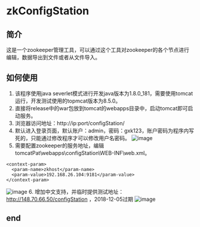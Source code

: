 # zkConfigStation
## 简介
这是一个zookeeper管理工具，可以通过这个工具对zookeeper的各个节点进行编辑，数据导出到文件或者从文件导入。

## 如何使用
1. 该程序使用java severlet模式进行开发java版本为1.8.0_181，需要使用tomcat运行，开发测试使用的topmcat版本为8.5.0。
2. 直接将release中的war包放到tomcat的webapps目录中，启动tomcat即可启动服务。
3. 浏览器访问地址：http://ip:port/configStation/
4. 默认进入登录页面，默认账户：admin，密码：gxk123，账户密码为程序内写死的，只能通过修改程序才可以修改用户名密码。
![image](https://github.com/DarkGodOne/zkConfigStation/login.png)
5. 需要配置zookeeper的服务地址，编辑tomcatPat\webapps\configStation\WEB-INF\web.xml。
<pre><code>&lt;context-param&gt;
  &lt;param-name&gt;zkhost&lt;/param-name&gt;
  &lt;param-value&gt;192.168.26.104:9181&lt;/param-value&gt;
&lt;/context-param&gt;
</code></pre>
![image](https://github.com/DarkGodOne/zkConfigStation/config.png)
6. 增加中文支持，并临时提供测试地址：http://148.70.66.50/configStation ，2018-12-05过期
![image](https://github.com/DarkGodOne/zkConfigStation/zh.png)
## end
